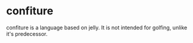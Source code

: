 # confiture

confiture is a language based on jelly. It is not intended for golfing, unlike it's predecessor.

